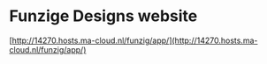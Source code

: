 # Funzige Designs website

[http://14270.hosts.ma-cloud.nl/funzig/app/](http://14270.hosts.ma-cloud.nl/funzig/app/)
